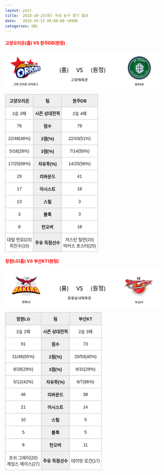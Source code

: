 ```yaml
---
layout: post
title:  2018-10-23(화) 국내 농구 경기 결과
date:   2018-10-23 09:00:00 +0900
categories: KBL
---
```


#### <span style="color:red"> 고양오리온(홈) VS 원주DB(원정) </span>
![고양오리온_원주DB.png](../images/kbl/match/고양오리온_원주DB.png)

<style type="text/css">
.tg  {border-collapse:collapse;border-spacing:0;}
.tg td{font-family:Arial, sans-serif;font-size:14px;padding:10px 5px;border-style:solid;border-width:1px;overflow:hidden;word-break:normal;border-color:#c0c0c0;}
.tg th{font-family:Arial, sans-serif;font-size:14px;font-weight:normal;padding:10px 5px;border-style:solid;border-width:1px;overflow:hidden;word-break:normal;border-color:#c0c0c0;}
.tg .tg-dcpn{background-color:#ffffff;border-color:#c0c0c0;text-align:center;vertical-align:middle}
.tg .tg-txr3{background-color:#ffffff;border-color:#c0c0c0;text-align:center;vertical-align:middle}
.tg .tg-o8le{background-color:#efefef;border-color:#c0c0c0;text-align:center;vertical-align:middle}
.tg .tg-rr9t{font-weight:bold;background-color:#efefef;border-color:#c0c0c0;text-align:center;vertical-align:middle}
.tg .tg-wazi{background-color:#efefef;border-color:#c0c0c0;text-align:center;vertical-align:middle}
</style>

<table class="tg">
  <tr>
    <th class="tg-rr9t">고양오리온</th>
    <th class="tg-rr9t">팀</th>
    <th class="tg-rr9t">원주DB</th>
  </tr>
  <tr>
    <td class="tg-dcpn">2승 3패</td>
    <td class="tg-rr9t">시즌 상대전적</td>
    <td class="tg-dcpn">2승 4패</td>
  </tr>
  <tr>
    <td class="tg-dcpn">76</td>
    <td class="tg-rr9t">점수</td>
    <td class="tg-dcpn">79</td>
  </tr>
  <tr>
    <td class="tg-dcpn">22/48(46%)</td>
    <td class="tg-rr9t">2점(%)</td>
    <td class="tg-dcpn">22/43(51%)</td>
  </tr>
  <tr>
    <td class="tg-dcpn">5/18(28%)</td>
    <td class="tg-rr9t">3점(%)</td>
    <td class="tg-dcpn">7/14(50%)</td>
  </tr>
  <tr>
    <td class="tg-dcpn">17/25(68%)</td>
    <td class="tg-rr9t">자유투(%)</td>
    <td class="tg-dcpn">14/25(56%)</td>
  </tr>
  <tr>
    <td class="tg-dcpn">29</td>
    <td class="tg-rr9t">리바운드</td>
    <td class="tg-dcpn">41</td>
  </tr>
  <tr>
    <td class="tg-dcpn">17</td>
    <td class="tg-rr9t">어시스트</td>
    <td class="tg-dcpn">18</td>
  </tr>
  <tr>
    <td class="tg-dcpn">13</td>
    <td class="tg-rr9t">스틸</td>
    <td class="tg-dcpn">3</td>
  </tr>
  <tr>
    <td class="tg-dcpn">3</td>
    <td class="tg-rr9t">블록</td>
    <td class="tg-dcpn">3</td>
  </tr>
  <tr>
    <td class="tg-dcpn">8</td>
    <td class="tg-rr9t">턴오버</td>
    <td class="tg-dcpn">18</td>
  </tr>
  <tr>
    <td class="tg-dcpn">대릴 먼로(23)<br>최진수(15)</td>
    <td class="tg-rr9t">주유 득점선수</td>
    <td class="tg-dcpn">저스틴 틸먼(20)<br>마커스 포스터(25)</td>
  </tr>
</table>

#### <span style="color:red"> 창원LG(홈) VS 부산KT(원정) </span>
![창원LG_부산KT.png](../images/kbl/match/창원LG_부산KT.png)

<style type="text/css">
.tg  {border-collapse:collapse;border-spacing:0;}
.tg td{font-family:Arial, sans-serif;font-size:14px;padding:10px 5px;border-style:solid;border-width:1px;overflow:hidden;word-break:normal;border-color:#c0c0c0;}
.tg th{font-family:Arial, sans-serif;font-size:14px;font-weight:normal;padding:10px 5px;border-style:solid;border-width:1px;overflow:hidden;word-break:normal;border-color:#c0c0c0;}
.tg .tg-dcpn{background-color:#ffffff;border-color:#c0c0c0;text-align:center;vertical-align:middle}
.tg .tg-txr3{background-color:#ffffff;border-color:#c0c0c0;text-align:center;vertical-align:middle}
.tg .tg-o8le{background-color:#efefef;border-color:#c0c0c0;text-align:center;vertical-align:middle}
.tg .tg-rr9t{font-weight:bold;background-color:#efefef;border-color:#c0c0c0;text-align:center;vertical-align:middle}
.tg .tg-wazi{background-color:#efefef;border-color:#c0c0c0;text-align:center;vertical-align:middle}
</style>

<table class="tg">
  <tr>
    <th class="tg-rr9t">창원LG</th>
    <th class="tg-rr9t">팀</th>
    <th class="tg-rr9t">부산KT</th>
  </tr>
  <tr>
    <td class="tg-dcpn">2승 2패</td>
    <td class="tg-rr9t">시즌 상대전적</td>
    <td class="tg-dcpn">2승 3패</td>
  </tr>
  <tr>
    <td class="tg-dcpn">91</td>
    <td class="tg-rr9t">점수</td>
    <td class="tg-dcpn">73</td>
  </tr>
  <tr>
    <td class="tg-dcpn">31/48(65%)</td>
    <td class="tg-rr9t">2점(%)</td>
    <td class="tg-dcpn">20/50(40%)</td>
  </tr>
  <tr>
    <td class="tg-dcpn">8/28(29%)</td>
    <td class="tg-rr9t">3점(%)</td>
    <td class="tg-dcpn">9/31(29%)</td>
  </tr>
  <tr>
    <td class="tg-dcpn">5/12(42%)</td>
    <td class="tg-rr9t">자유투(%)</td>
    <td class="tg-dcpn">6/7(86%)</td>
  </tr>
  <tr>
    <td class="tg-dcpn">46</td>
    <td class="tg-rr9t">리바운드</td>
    <td class="tg-dcpn">38</td>
  </tr>
  <tr>
    <td class="tg-dcpn">21</td>
    <td class="tg-rr9t">어시스트</td>
    <td class="tg-dcpn">14</td>
  </tr>
  <tr>
    <td class="tg-dcpn">10</td>
    <td class="tg-rr9t">스틸</td>
    <td class="tg-dcpn">5</td>
  </tr>
  <tr>
    <td class="tg-dcpn">5</td>
    <td class="tg-rr9t">블록</td>
    <td class="tg-dcpn">5</td>
  </tr>
  <tr>
    <td class="tg-dcpn">9</td>
    <td class="tg-rr9t">턴오버</td>
    <td class="tg-dcpn">11</td>
  </tr>
  <tr>
    <td class="tg-dcpn">조쉬 그레이(20)<br>제임스 메이스(27)</td>
    <td class="tg-rr9t">주유 득점선수</td>
    <td class="tg-dcpn">데이빗 로건(17)</td>
  </tr>
</table>
